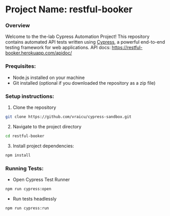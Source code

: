 # Project Name: restful-booker

### Overview

Welcome to the the-lab Cypress Automation Project! This repository contains automated API tests written using [Cypress](https://www.cypress.io/), a powerful end-to-end testing framework for web applications. 
API docs: https://restful-booker.herokuapp.com/apidoc/

### Prequisites:

- Node.js installed on your machine
- Git installed (optional if you downloaded the repository as a zip file)

### Setup instructions:

1. Clone the repository

```bash
git clone https://github.com/vraicu/cypress-sandbox.git
```

2. Navigate to the project directory

```bash
cd restful-booker
```

3. Install project dependencies:

```bash
npm install
```

### Running Tests:

- Open Cypress Test Runner

```bash
npm run cypress:open
```

- Run tests headlessly

```bash
npm run cypress:run
```
